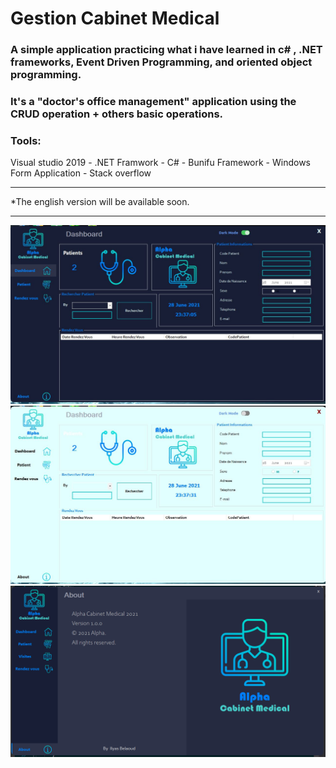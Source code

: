 # Gestion Cabinet Medical

### A simple application practicing what i have learned in c# , .NET frameworks, Event Driven Programming, and oriented object programming.<br/>
### It's a "doctor's office management" application using the CRUD operation + others basic operations.
### Tools:
Visual studio 2019 - .NET Framwork - C# - Bunifu Framework - Windows Form Application - Stack overflow

---

*The english version will be available soon.

---
![](https://github.com/ilyasbelaoud/gestion-cabinet-medical/blob/master/images/1.JPG)
![](https://github.com/ilyasbelaoud/gestion-cabinet-medical/blob/master/images/2.JPG)
![](https://github.com/ilyasbelaoud/gestion-cabinet-medical/blob/master/images/3.PNG)



